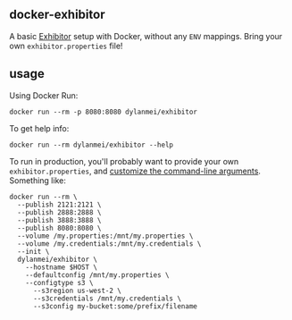 docker-exhibitor
----------------

A basic [Exhibitor](https://github.com/soabase/exhibitor/wiki) setup with Docker, without any `ENV` mappings. Bring your own `exhibitor.properties` file!

## usage

Using Docker Run:

```
docker run --rm -p 8080:8080 dylanmei/exhibitor
```

To get help info:

```
docker run --rm dylanmei/exhibitor --help
```

To run in production, you'll probably want to provide your own `exhibitor.properties`, and [customize the command-line arguments](https://github.com/soabase/exhibitor/wiki/Running-Exhibitor). Something like:

```
docker run --rm \
  --publish 2121:2121 \
  --publish 2888:2888 \
  --publish 3888:3888 \
  --publish 8080:8080 \
  --volume /my.properties:/mnt/my.properties \
  --volume /my.credentials:/mnt/my.credentials \
  --init \
  dylanmei/exhibitor \
    --hostname $HOST \
    --defaultconfig /mnt/my.properties \
    --configtype s3 \
      --s3region us-west-2 \
      --s3credentials /mnt/my.credentials \
      --s3config my-bucket:some/prefix/filename
```

